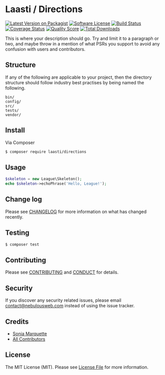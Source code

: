 # Laasti / Directions

[![Latest Version on Packagist][ico-version]][link-packagist]
[![Software License][ico-license]](LICENSE.md)
[![Build Status][ico-travis]][link-travis]
[![Coverage Status][ico-scrutinizer]][link-scrutinizer]
[![Quality Score][ico-code-quality]][link-code-quality]
[![Total Downloads][ico-downloads]][link-downloads]

This is where your description should go. Try and limit it to a paragraph or two, and maybe throw in a mention of what
PSRs you support to avoid any confusion with users and contributors.

## Structure

If any of the following are applicable to your project, then the directory structure should follow industry best practises by being named the following.

```
bin/        
config/
src/
tests/
vendor/
```


## Install

Via Composer

``` bash
$ composer require laasti/directions
```

## Usage

``` php
$skeleton = new League\Skeleton();
echo $skeleton->echoPhrase('Hello, League!');
```

## Change log

Please see [CHANGELOG](CHANGELOG.md) for more information on what has changed recently.

## Testing

``` bash
$ composer test
```

## Contributing

Please see [CONTRIBUTING](CONTRIBUTING.md) and [CONDUCT](CONDUCT.md) for details.

## Security

If you discover any security related issues, please email contact@nebulousweb.com instead of using the issue tracker.

## Credits

- [Sonia Marquette][link-author]
- [All Contributors][link-contributors]

## License

The MIT License (MIT). Please see [License File](LICENSE.md) for more information.

[ico-version]: https://img.shields.io/packagist/v/laasti/directions.svg?style=flat-square
[ico-license]: https://img.shields.io/badge/license-MIT-brightgreen.svg?style=flat-square
[ico-travis]: https://img.shields.io/travis/laasti/directions/master.svg?style=flat-square
[ico-scrutinizer]: https://img.shields.io/scrutinizer/coverage/g/laasti/directions.svg?style=flat-square
[ico-code-quality]: https://img.shields.io/scrutinizer/g/laasti/directions.svg?style=flat-square
[ico-downloads]: https://img.shields.io/packagist/dt/laasti/directions.svg?style=flat-square

[link-packagist]: https://packagist.org/packages/laasti/directions
[link-travis]: https://travis-ci.org/laasti/directions
[link-scrutinizer]: https://scrutinizer-ci.com/g/laasti/directions/code-structure
[link-code-quality]: https://scrutinizer-ci.com/g/laasti/directions
[link-downloads]: https://packagist.org/packages/laasti/directions
[link-author]: https://github.com/nebulousGirl
[link-contributors]: ../../contributors
